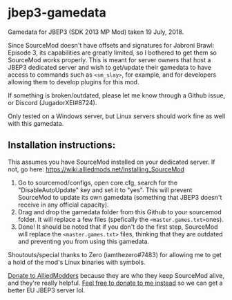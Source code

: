 # jbep3-gamedata
Gamedata for JBEP3 (SDK 2013 MP Mod) taken 19 July, 2018.

Since SourceMod doesn't have offsets and signatures for Jabroni Brawl: Episode 3, its capabilities are greatly limited, so I bothered to get them so SourceMod works properly. This is meant for server owners that host a JBEP3 dedicated server and wish to get/update their gamedata to have access to commands such as `<sm_slay>`, for example, and for developers allowing them to develop plugins for this mod.

If something is broken/outdated, please let me know through a Github issue, or Discord (JugadorXEI#8724).

Only tested on a Windows server, but Linux servers should work fine as well with this gamedata.

## Installation instructions:
This assumes you have SourceMod installed on your dedicated server. If not, go here: https://wiki.alliedmods.net/Installing_SourceMod

1. Go to sourcemod/configs, open core.cfg, search for the "DisableAutoUpdate" key and set it to "yes". This will prevent SourceMod to update its own gamedata (something that JBEP3 doesn't receive in any official capacity).
2. Drag and drop the gamedata folder from this Github to your sourcemod folder. It will replace a few files (spefically the `<master.games.txt>`ones).
3. Done!
It should be noted that if you don't do the first step, SourceMod will replace the `<master.games.txt>` files, thinking that they are outdated and preventing you from using this gamedata.

Shoutouts/special thanks to Zero (iamthezero#7483) for allowing me to get a hold of the mod's Linux binaries with symbols.

[Donate to AlliedModders](https://www.sourcemod.net/donate.php) because they are who they keep SourceMod alive, and they're really helpful.
[Feel free to donate to me instead](https://ko-fi.com/jugadorxei) so we can get a better EU JBEP3 server lol.